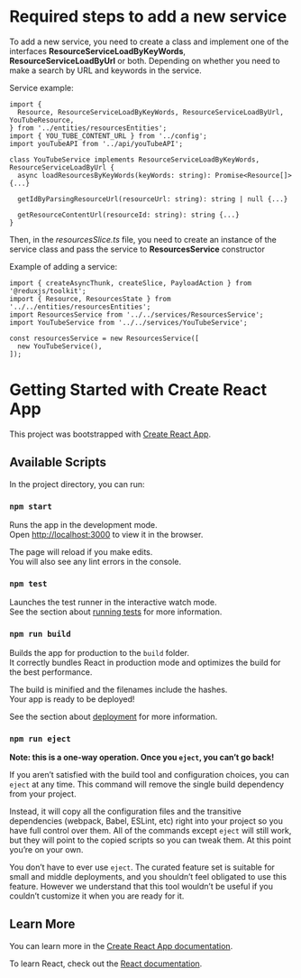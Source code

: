 # Required steps to add a new service

To add a new service, you need to create a class and implement one of the interfaces **ResourceServiceLoadByKeyWords**, **ResourceServiceLoadByUrl** or both. Depending on whether you need to make a search by URL and keywords in the service.

Service example:
```
import {
  Resource, ResourceServiceLoadByKeyWords, ResourceServiceLoadByUrl, YouTubeResource,
} from '../entities/resourcesEntities';
import { YOU_TUBE_CONTENT_URL } from '../config';
import youTubeAPI from '../api/youTubeAPI';

class YouTubeService implements ResourceServiceLoadByKeyWords, ResourceServiceLoadByUrl {
  async loadResourcesByKeyWords(keyWords: string): Promise<Resource[]> {...}

  getIdByParsingResourceUrl(resourceUrl: string): string | null {...}

  getResourceContentUrl(resourceId: string): string {...}
}
```

Then, in the *resourcesSlice.ts* file, you need to create an instance of the service class and pass the service to **ResourcesService** constructor

Example of adding a service:
```
import { createAsyncThunk, createSlice, PayloadAction } from '@reduxjs/toolkit';
import { Resource, ResourcesState } from '../../entities/resourcesEntities';
import ResourcesService from '../../services/ResourcesService';
import YouTubeService from '../../services/YouTubeService';

const resourcesService = new ResourcesService([
  new YouTubeService(),
]);
```
# Getting Started with Create React App

This project was bootstrapped with [Create React App](https://github.com/facebook/create-react-app).

## Available Scripts

In the project directory, you can run:

### `npm start`

Runs the app in the development mode.\
Open [http://localhost:3000](http://localhost:3000) to view it in the browser.

The page will reload if you make edits.\
You will also see any lint errors in the console.

### `npm test`

Launches the test runner in the interactive watch mode.\
See the section about [running tests](https://facebook.github.io/create-react-app/docs/running-tests) for more information.

### `npm run build`

Builds the app for production to the `build` folder.\
It correctly bundles React in production mode and optimizes the build for the best performance.

The build is minified and the filenames include the hashes.\
Your app is ready to be deployed!

See the section about [deployment](https://facebook.github.io/create-react-app/docs/deployment) for more information.

### `npm run eject`

**Note: this is a one-way operation. Once you `eject`, you can’t go back!**

If you aren’t satisfied with the build tool and configuration choices, you can `eject` at any time. This command will remove the single build dependency from your project.

Instead, it will copy all the configuration files and the transitive dependencies (webpack, Babel, ESLint, etc) right into your project so you have full control over them. All of the commands except `eject` will still work, but they will point to the copied scripts so you can tweak them. At this point you’re on your own.

You don’t have to ever use `eject`. The curated feature set is suitable for small and middle deployments, and you shouldn’t feel obligated to use this feature. However we understand that this tool wouldn’t be useful if you couldn’t customize it when you are ready for it.

## Learn More

You can learn more in the [Create React App documentation](https://facebook.github.io/create-react-app/docs/getting-started).

To learn React, check out the [React documentation](https://reactjs.org/).
